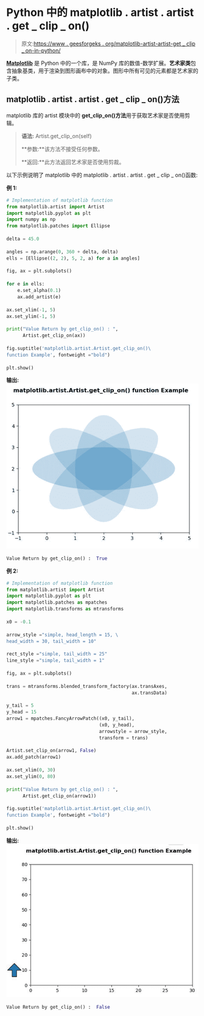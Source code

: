 # Python 中的 matplotlib . artist . artist . get _ clip _ on()

> 原文:[https://www . geesforgeks . org/matplotlib-artist-artist-get _ clip _ on-in-python/](https://www.geeksforgeeks.org/matplotlib-artist-artist-get_clip_on-in-python/)

**[Matplotlib](https://www.geeksforgeeks.org/python-introduction-matplotlib/)** 是 Python 中的一个库，是 NumPy 库的数值-数学扩展。**艺术家类**包含抽象基类，用于渲染到图形画布中的对象。图形中所有可见的元素都是艺术家的子类。

## matplotlib . artist . artist . get _ clip _ on()方法

matplotlib 库的 artist 模块中的 **get_clip_on()方法**用于获取艺术家是否使用剪辑。

> **语法:** Artist.get_clip_on(self)
> 
> **参数:**该方法不接受任何参数。
> 
> **返回:**此方法返回艺术家是否使用剪裁。

以下示例说明了 matplotlib 中的 matplotlib . artist . artist . get _ clip _ on()函数:

**例 1:**

```py
# Implementation of matplotlib function
from matplotlib.artist import Artist
import matplotlib.pyplot as plt 
import numpy as np 
from matplotlib.patches import Ellipse 

delta = 45.0

angles = np.arange(0, 360 + delta, delta) 
ells = [Ellipse((2, 2), 5, 2, a) for a in angles] 

fig, ax = plt.subplots() 

for e in ells: 
    e.set_alpha(0.1) 
    ax.add_artist(e) 

ax.set_xlim(-1, 5) 
ax.set_ylim(-1, 5) 

print("Value Return by get_clip_on() : ", 
      Artist.get_clip_on(ax))  

fig.suptitle('matplotlib.artist.Artist.get_clip_on()\
function Example', fontweight ="bold") 

plt.show()
```

**输出:**
![](img/6f7d8a9a2dc4bafac5729eaa5ca71896.png)

```py
Value Return by get_clip_on() :  True

```

**例 2:**

```py
# Implementation of matplotlib function
from matplotlib.artist import Artist
import matplotlib.pyplot as plt 
import matplotlib.patches as mpatches 
import matplotlib.transforms as mtransforms 

x0 = -0.1

arrow_style ="simple, head_length = 15, \
head_width = 30, tail_width = 10" 

rect_style ="simple, tail_width = 25"
line_style ="simple, tail_width = 1"

fig, ax = plt.subplots() 

trans = mtransforms.blended_transform_factory(ax.transAxes, 
                                              ax.transData) 

y_tail = 5
y_head = 15
arrow1 = mpatches.FancyArrowPatch((x0, y_tail),  
                                  (x0, y_head),  
                                  arrowstyle = arrow_style, 
                                  transform = trans) 

Artist.set_clip_on(arrow1, False) 
ax.add_patch(arrow1) 

ax.set_xlim(0, 30) 
ax.set_ylim(0, 80) 

print("Value Return by get_clip_on() : ", 
      Artist.get_clip_on(arrow1))  

fig.suptitle('matplotlib.artist.Artist.get_clip_on()\
function Example', fontweight ="bold") 

plt.show()
```

**输出:**
![](img/5999b52e5c7e34612938446b2af72b94.png)

```py
Value Return by get_clip_on() :  False

```